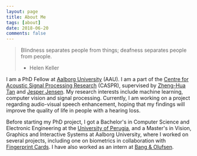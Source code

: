 ```yaml
---
layout: page
title: About Me
tags: [about]
date: 2018-06-20
comments: false
---
```




> Blindness separates people from things; deafness separates people from people.
> - Helen Keller



I am a PhD Fellow at [Aalborg University](https://www.en.aau.dk) (AAU). I am a part of the [Centre for Acoustic Signal Processing Research](http://caspr.es.aau.dk) (CASPR), supervised by [Zheng-Hua Tan](http://kom.aau.dk/~zt/) and [Jesper Jensen](http://kom.aau.dk/~jje/). My research interests include machine learning, computer vision and signal processing. Currently, I am working on a project regarding audio-visual speech enhancement, hoping that my findings will improve the quality of life in people with a hearing loss.

Before starting my PhD project, I got a Bachelor's in Computer Science and Electronic Engineering at the [University of Perugia](https://www.unipg.it/en/), and a Master's in Vision, Graphics and Interactive Systems at Aalborg University, where I worked on several projects, including one on biometrics in collaboration with [Fingerprint Cards](https://www.fingerprints.com). I have also worked as an intern at [Bang & Olufsen](https://www.bang-olufsen.com/en).

